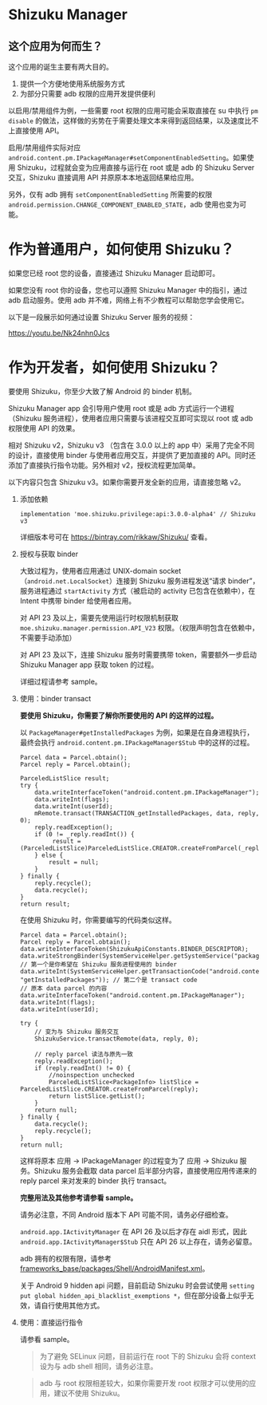 # Shizuku Manager

## 这个应用为何而生？

这个应用的诞生主要有两大目的。

1. 提供一个方便地使用系统服务方式
2. 为部分只需要 adb 权限的应用开发提供便利

以启用/禁用组件为例，一些需要 root 权限的应用可能会采取直接在 su 中执行 `pm disable` 的做法，这样做的劣势在于需要处理文本来得到返回结果，以及速度比不上直接使用 API。

启用/禁用组件实际对应 `android.content.pm.IPackageManager#setComponentEnabledSetting`。如果使用 Shizuku，过程就会变为应用直接与运行在 root 或是 adb 的 Shizuku Server 交互，Shizuku 直接调用 API 并原原本本地返回结果给应用。

另外，仅有 adb 拥有 `setComponentEnabledSetting` 所需要的权限 `android.permission.CHANGE_COMPONENT_ENABLED_STATE`，adb 使用也变为可能。

# 作为普通用户，如何使用 Shizuku？

如果您已经 root 您的设备，直接通过 Shizuku Manager 启动即可。

如果您没有 root 你的设备，您也可以遵照 Shizuku Manager 中的指引，通过 adb 启动服务。使用 adb 并不难，网络上有不少教程可以帮助您学会使用它。

以下是一段展示如何通过设置 Shizuku Server 服务的视频：

<https://youtu.be/Nk24nhn0Jcs>

# 作为开发者，如何使用 Shizuku？

要使用 Shizuku，你至少大致了解 Android 的 binder 机制。

Shizuku Manager app 会引导用户使用 root 或是 adb 方式运行一个进程（Shizuku 服务进程），使用者应用只需要与该进程交互即可实现以 root 或 adb 权限使用 API 的效果。

相对 Shizuku v2，Shizuku v3 （包含在 3.0.0 以上的 app 中）采用了完全不同的设计，直接使用 binder 与使用者应用交互，并提供了更加直接的 API。同时还添加了直接执行指令功能。另外相对 v2，授权流程更加简单。

以下内容只包含 Shizuku v3。如果你需要开发全新的应用，请直接忽略 v2。

1. 添加依赖
   
   ```
   implementation 'moe.shizuku.privilege:api:3.0.0-alpha4' // Shizuku v3
   ```
   
   详细版本号可在 https://bintray.com/rikkaw/Shizuku/ 查看。

2. 授权与获取 binder

   大致过程为，使用者应用通过 UNIX-domain socket （`android.net.LocalSocket`）连接到 Shizuku 服务进程发送“请求 binder”，服务进程通过 `startActivity` 方式（被启动的 activity 已包含在依赖中），在 Intent 中携带 binder 给使用者应用。

   对 API 23 及以上，需要先使用运行时权限机制获取 `moe.shizuku.manager.permission.API_V23` 权限。（权限声明包含在依赖中，不需要手动添加）

   对 API 23 及以下，连接 Shizuku 服务时需要携带 token，需要额外一步启动 Shizuku Manager app 获取 token 的过程。
   
   详细过程请参考 sample。

3. 使用：binder transact
   
   **要使用 Shizuku，你需要了解你所要使用的 API 的这样的过程。**

   以 `PackageManager#getInstalledPackages` 为例，如果是在自身进程执行，最终会执行 `android.content.pm.IPackageManager$Stub` 中的这样的过程。

   ```
   Parcel data = Parcel.obtain();
   Parcel reply = Parcel.obtain();

   ParceledListSlice result;
   try {
       data.writeInterfaceToken("android.content.pm.IPackageManager");
       data.writeInt(flags);
       data.writeInt(userId);
       mRemote.transact(TRANSACTION_getInstalledPackages, data, reply, 0);
       reply.readException();
       if (0 != _reply.readInt()) {
            result = (ParceledListSlice)ParceledListSlice.CREATOR.createFromParcel(_reply);
       } else {
           result = null;
       }
   } finally {
       reply.recycle();
       data.recycle();
   }
   return result;
   ```

   在使用 Shizuku 时，你需要编写的代码类似这样。

   ```
   Parcel data = Parcel.obtain();
   Parcel reply = Parcel.obtain();
   data.writeInterfaceToken(ShizukuApiConstants.BINDER_DESCRIPTOR);
   data.writeStrongBinder(SystemServiceHelper.getSystemService("package")); // 第一个是你希望在 Shizuku 服务进程使用的 binder
   data.writeInt(SystemServiceHelper.getTransactionCode("android.content.pm.IPackageManager", "getInstalledPackages")); // 第二个是 transact code
   // 原本 data parcel 的内容
   data.writeInterfaceToken("android.content.pm.IPackageManager");
   data.writeInt(flags);
   data.writeInt(userId);

   try {
       // 变为与 Shizuku 服务交互
       ShizukuService.transactRemote(data, reply, 0);
	   
	   // reply parcel 读法与原先一致
       reply.readException();
       if (reply.readInt() != 0) {
           //noinspection unchecked
           ParceledListSlice<PackageInfo> listSlice = ParceledListSlice.CREATOR.createFromParcel(reply);
           return listSlice.getList();
       }
       return null;
   } finally {
       data.recycle();
       reply.recycle();
   }
   return null;
   ```

   这样将原本 应用 -> IPackageManager 的过程变为了 应用 -> Shizuku 服务。Shizuku 服务会截取 data parcel 后半部分内容，直接使用应用传递来的 reply parcel 来对发来的 binder 执行 transact。 

   **完整用法及其他参考请参看 sample。**

   请务必注意，不同 Android 版本下 API 可能不同，请务必仔细检查。

   `android.app.IActivityManager` 在 API 26 及以后才存在 aidl 形式，因此 `android.app.IActivityManager$Stub` 只在 API 26 以上存在，请务必留意。

   adb 拥有的权限有限，请参考 [frameworks_base/packages/Shell/AndroidManifest.xml](https://github.com/aosp-mirror/platform_frameworks_base/blob/master/packages/Shell/AndroidManifest.xml)。

   关于 Android 9 hidden api 问题，目前启动 Shizuku 时会尝试使用 `setting put global hidden_api_blacklist_exemptions *`，但在部分设备上似乎无效，请自行使用其他方式。

4. 使用：直接运行指令
     
   请参看 sample。

   > 为了避免 SELinux 问题，目前运行在 root 下的 Shizuku 会将 context 设为与 adb shell 相同，请务必注意。

   > adb 与 root 权限相差较大，如果你需要开发 root 权限才可以使用的应用，建议不使用 Shizuku。